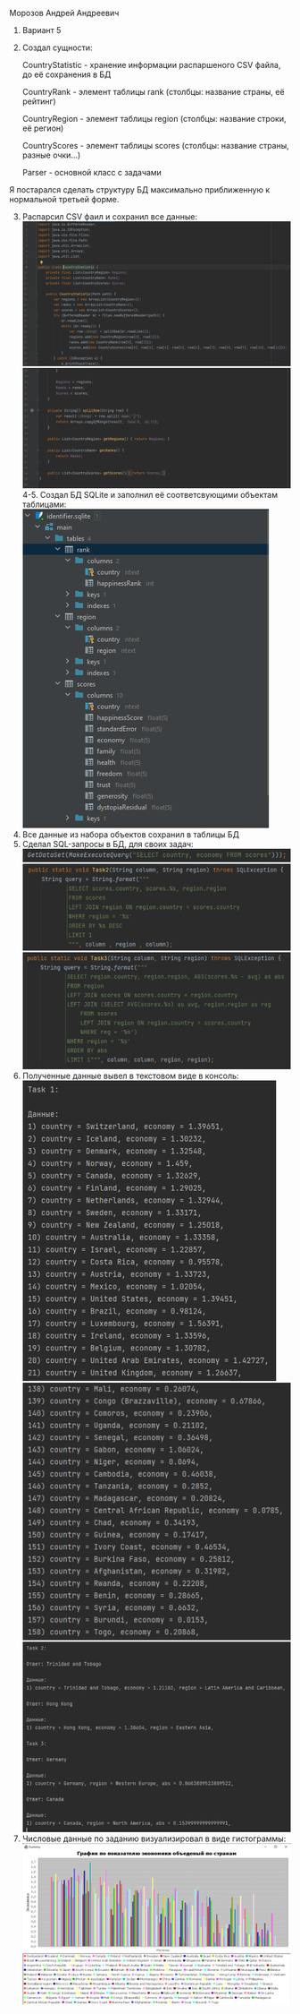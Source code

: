 Морозов Андрей Андреевич
1. Вариант 5
2. Создал сущности:
    
    CountryStatistic - хранение информации распаршеного CSV файла, до её сохранения в БД

    CountryRank - элемент таблицы rank (столбцы: название страны, её рейтинг)

    CountryRegion - элемент таблицы region (столбцы: название строки, её регион)

    CountryScores - элемент таблицы scores (столбцы: название страны, разные очки...)

    Parser - основной класс с задачами

Я постарался сделать структуру БД максимально приближенную к нормальной третьей форме.

3. Распарсил CSV фаил и сохранил все данные:
![img.png](Screenshots/img.png)![img_1.png](Screenshots/img_1.png)
4-5. Создал БД SQLite и заполнил её соответсвующими объектам таблицами:
![img_3.png](Screenshots/img_3.png)
6. Все данные из набора объектов сохранил в таблицы БД
7. Сделал SQL-запросы в БД, для своих задач:
![img_5.png](Screenshots/img_5.png) ![img_4.png](Screenshots/img_4.png) ![img_6.png](Screenshots/img_6.png)
8. Полученные данные вывел в текстовом виде в консоль:
![img_7.png](Screenshots/img_7.png) ![img_8.png](Screenshots/img_8.png) ![img_9.png](Screenshots/img_9.png)
9. Числовые данные по заданию визуализировал в виде гистограммы:
![img_10.png](Screenshots/img_10.png)